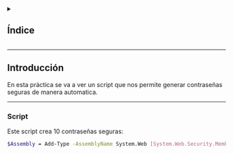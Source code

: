 <details>
  <summary><h2>Índice</h2></summary>

- [Introducción](#introducción)
  
</details>

---

## Introducción

En esta práctica se va a ver un script que nos permite generar contraseñas seguras de manera automatica.

---

### Script

Este script crea 10 contraseñas seguras:

 ```bash 
$Assembly = Add-Type -AssemblyName System.Web [System.Web.Security.Membership]::GeneratePassword (10,3)
```
